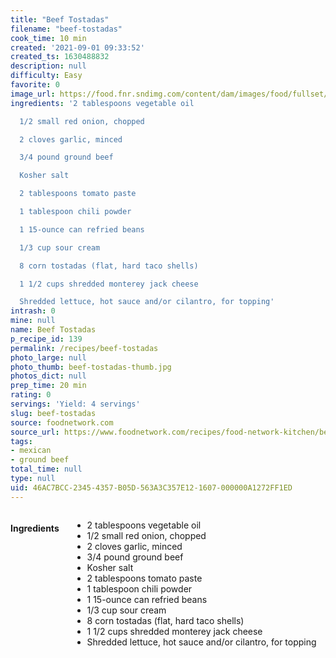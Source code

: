 ```yaml
---
title: "Beef Tostadas"
filename: "beef-tostadas"
cook_time: 10 min
created: '2021-09-01 09:33:52'
created_ts: 1630488832
description: null
difficulty: Easy
favorite: 0
image_url: https://food.fnr.sndimg.com/content/dam/images/food/fullset/2011/3/1/0/FNM_040111-WN-Dinners-003_s4x3.jpg.rend.hgtvcom.826.620.suffix/1371595319118.jpeg
ingredients: '2 tablespoons vegetable oil

  1/2 small red onion, chopped

  2 cloves garlic, minced

  3/4 pound ground beef

  Kosher salt

  2 tablespoons tomato paste

  1 tablespoon chili powder

  1 15-ounce can refried beans

  1/3 cup sour cream

  8 corn tostadas (flat, hard taco shells)

  1 1/2 cups shredded monterey jack cheese

  Shredded lettuce, hot sauce and/or cilantro, for topping'
intrash: 0
mine: null
name: Beef Tostadas
p_recipe_id: 139
permalink: /recipes/beef-tostadas
photo_large: null
photo_thumb: beef-tostadas-thumb.jpg
photos_dict: null
prep_time: 20 min
rating: 0
servings: 'Yield: 4 servings'
slug: beef-tostadas
source: foodnetwork.com
source_url: https://www.foodnetwork.com/recipes/food-network-kitchen/beef-tostadas-recipe-1973149
tags:
- mexican
- ground beef
total_time: null
type: null
uid: 46AC7BCC-2345-4357-B05D-563A3C357E12-1607-000000A1272FF1ED
---
```

<div class="large-8 medium-7 columns" id="writeup">	</div><!-- #writeup -->
</div><!-- #row-one -->
<div class="row" id="row-two">	<div class="medium-4 small-5 columns" id="ingredients"><h4>Ingredients</h4><div class="box box-ingredients content"><ul>
<li>2 tablespoons vegetable oil</li>
<li>1/2 small red onion, chopped</li>
<li>2 cloves garlic, minced</li>
<li>3/4 pound ground beef</li>
<li>Kosher salt</li>
<li>2 tablespoons tomato paste</li>
<li>1 tablespoon chili powder</li>
<li>1 15-ounce can refried beans</li>
<li>1/3 cup sour cream</li>
<li>8 corn tostadas (flat, hard taco shells)</li>
<li>1 1/2 cups shredded monterey jack cheese</li>
<li>Shredded lettuce, hot sauce and/or cilantro, for topping</li>
</ul>
</div>	</div>	<div class="medium-6 small-7 columns" id="directions">	</div>